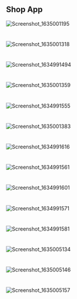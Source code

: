 ## Shop App

![Screenshot_1635001195](https://user-images.githubusercontent.com/74519625/138561850-080f059c-acb7-47b4-80e4-563c7c94b804.png)
#
![Screenshot_1635001318](https://user-images.githubusercontent.com/74519625/138561906-8ca74639-c89a-43e9-bf2b-55d5041f7632.png)
#
![Screenshot_1634991494](https://user-images.githubusercontent.com/74519625/138561912-3003c52b-7d48-4fb8-95be-3c6d15794c3f.png)
#
![Screenshot_1635001359](https://user-images.githubusercontent.com/74519625/138561925-61cdbc8d-eb2a-48d5-bda4-4f936e6c7f12.png)
#
![Screenshot_1634991555](https://user-images.githubusercontent.com/74519625/138561930-56ce5cf3-72e7-4f57-bf25-c0a9826a1eea.png)
#

![Screenshot_1635001383](https://user-images.githubusercontent.com/74519625/138561936-48f2bfef-5516-456f-94aa-17c2d9bc4a93.png)
#
![Screenshot_1634991616](https://user-images.githubusercontent.com/74519625/138561949-11979173-24b6-4b5a-a522-31344e20920f.png)
#
![Screenshot_1634991561](https://user-images.githubusercontent.com/74519625/138561958-b8a69a56-b5ef-4c2c-b43f-73960d314cce.png)
#
![Screenshot_1634991601](https://user-images.githubusercontent.com/74519625/138561972-2a6884ec-c07f-4b46-bfbd-48713c356f33.png)
#
![Screenshot_1634991571](https://user-images.githubusercontent.com/74519625/138561983-babd4dd3-d3bd-49ef-8365-a6bc660d5557.png)
#
![Screenshot_1634991581](https://user-images.githubusercontent.com/74519625/138561994-715cf90e-0990-486f-a857-3f3b6d06eb25.png)
#

![Screenshot_1635005134](https://user-images.githubusercontent.com/74519625/138563591-1ad1f0b9-b826-4444-bee9-a02ffa0f2a86.png)
#
![Screenshot_1635005146](https://user-images.githubusercontent.com/74519625/138563602-26f225bf-60e3-43d8-8c0b-b6a4fd3c8da4.png)
#
![Screenshot_1635005157](https://user-images.githubusercontent.com/74519625/138563605-bf4af510-fd0c-42bf-8de1-d05255fd7833.png)
#

